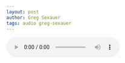 ```yaml
---
layout: post
author: Greg Sexauer
tags: audio greg-sexauer
---
```

<audio controls>
  <source src="/assets/audio/edge_of_the_world_soundscape.mp3" type="audio/mpeg">
</audio>
